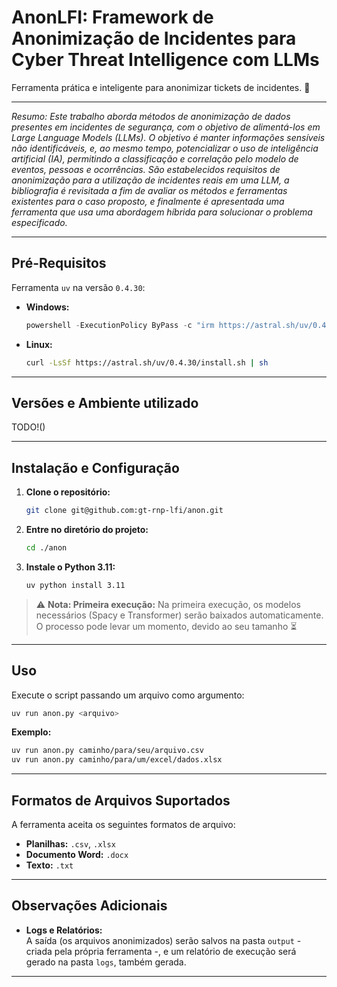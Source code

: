 # AnonLFI: Framework de Anonimização de Incidentes para Cyber Threat Intelligence com LLMs

Ferramenta prática e inteligente para anonimizar tickets de incidentes. 🚀

---

_Resumo: Este trabalho aborda métodos de anonimização de dados presentes em incidentes de segurança, com o objetivo de alimentá-los em Large Language Models (LLMs). O objetivo é manter informações sensíveis não identificáveis, e, ao mesmo tempo, potencializar o uso de inteligência artificial (IA), permitindo a classificação e correlação pelo modelo de eventos, pessoas e ocorrências. São estabelecidos requisitos de anonimização para a utilização de incidentes reais em uma LLM, a bibliografia é revisitada a fim de avaliar os métodos e ferramentas existentes para o caso proposto, e finalmente é apresentada uma ferramenta que usa uma abordagem híbrida para solucionar o problema especificado._

---

## Pré-Requisitos

Ferramenta `uv` na versão `0.4.30`:

- **Windows:**

  ```powershell
  powershell -ExecutionPolicy ByPass -c "irm https://astral.sh/uv/0.4.30/install.ps1 | iex"
  ```

- **Linux:**

  ```bash
  curl -LsSf https://astral.sh/uv/0.4.30/install.sh | sh
  ```

---

## Versões e Ambiente utilizado

TODO!()

---

## Instalação e Configuração

1. **Clone o repositório:**

   ```bash
   git clone git@github.com:gt-rnp-lfi/anon.git
   ```

2. **Entre no diretório do projeto:**

   ```bash
   cd ./anon
   ```

3. **Instale o Python 3.11:**

   ```bash
   uv python install 3.11
   ```

> ⚠️ **Nota: Primeira execução:** Na primeira execução, os modelos necessários (Spacy e Transformer) serão baixados automaticamente. O processo pode levar um momento, devido ao seu tamanho ⏳

---

## Uso

Execute o script passando um arquivo como argumento:

```bash
uv run anon.py <arquivo>
```

**Exemplo:**

```bash
uv run anon.py caminho/para/seu/arquivo.csv
uv run anon.py caminho/para/um/excel/dados.xlsx
```

---

## Formatos de Arquivos Suportados

A ferramenta aceita os seguintes formatos de arquivo:

- **Planilhas:** `.csv`, `.xlsx`
- **Documento Word:** `.docx`
- **Texto:** `.txt`

---

## Observações Adicionais

- **Logs e Relatórios:**  
  A saída (os arquivos anonimizados) serão salvos na pasta `output` - criada pela própria ferramenta -, e um relatório de execução será gerado na pasta `logs`, também gerada.

---
